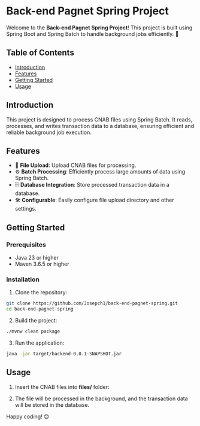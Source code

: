# Back-end Pagnet Spring Project

Welcome to the **Back-end Pagnet Spring Project**! This project is built using Spring Boot and Spring Batch to handle background jobs efficiently. 🚀

## Table of Contents

- [Introduction](#introduction)
- [Features](#features)
- [Getting Started](#getting-started)
- [Usage](#usage)

## Introduction

This project is designed to process CNAB files using Spring Batch. It reads, processes, and writes transaction data to a database, ensuring efficient and reliable background job execution.

## Features

- 📂 **File Upload**: Upload CNAB files for processing.
- ⚙️ **Batch Processing**: Efficiently process large amounts of data using Spring Batch.
- 🗄️ **Database Integration**: Store processed transaction data in a database.
- 🛠️ **Configurable**: Easily configure file upload directory and other settings.

## Getting Started

### Prerequisites

- Java 23 or higher
- Maven 3.6.5 or higher

### Installation

1. Clone the repository:

  ```sh
  git clone https://github.com/Josepch1/back-end-pagnet-spring.git
  cd back-end-pagnet-spring
  ```

2. Build the project:

  ```sh
  ./mvnw clean package
  ```

3. Run the application:

  ```sh
  java -jar target/backend-0.0.1-SNAPSHOT.jar
  ```

## Usage

1. Insert the CNAB files into **files/** folder:

2. The file will be processed in the background, and the transaction data will be stored in the database.

Happy coding! 😊
